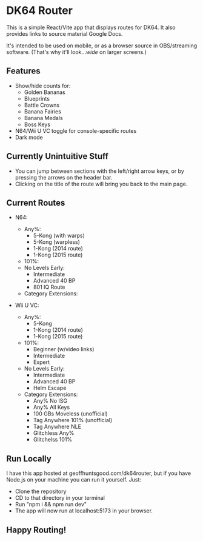# DK64 Router

This is a simple React/Vite app that displays routes for DK64. It also provides links to source material Google Docs.

It's intended to be used on mobile, or as a browser source in OBS/streaming software. (That's why it'll look..._wide_ on larger screens.)

## Features

- Show/hide counts for:
  - Golden Bananas
  - Blueprints
  - Battle Crowns
  - Banana Fairies
  - Banana Medals
  - Boss Keys
- N64/Wii U VC toggle for console-specific routes
- Dark mode

## Currently Unintuitive Stuff

- You can jump between sections with the left/right arrow keys,
or by pressing the arrows on the header bar.
- Clicking on the title of the route will bring you back to the main page.

## Current Routes

- N64:
  - Any%:
    - 5-Kong (with warps)
    - 5-Kong (warpless)
    - 1-Kong (2014 route)
    - 1-Kong (2015 route)
  - 101%:
  - No Levels Early:
    - Intermediate
    - Advanced 40 BP
    - 801 IQ Route
  - Category Extensions:

- Wii U VC:
  - Any%:
    - 5-Kong
    - 1-Kong (2014 route)
    - 1-Kong (2015 route)
  - 101%:
    - Beginner (w/video links)
    - Intermediate
    - Expert
  - No Levels Early:
    - Intermediate
    - Advanced 40 BP
    - Helm Escape
  - Category Extensions:
    - Any% No ISG
    - Any% All Keys
    - 100 GBs Moveless (unofficial)
    - Tag Anywhere 101% (unofficial)
    - Tag Anywhere NLE
    - Glitchless Any%
    - Glitchelss 101%

## Run Locally

I have this app hosted at geoffhuntsgood.com/dk64router, but if you have Node.js on your machine you can run it yourself. Just:
- Clone the repository
- CD to that directory in your terminal
- Run "npm i && npm run dev"
- The app will now run at localhost:5173 in your browser.

## Happy Routing!